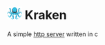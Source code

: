 <h1><img src="kraken.png" style="height: 30px;" > Kraken</h1>

A simple [http server](https://en.wikipedia.org/wiki/HTTP_server) written in c
